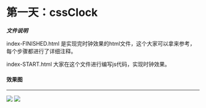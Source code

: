 
# 第一天：cssClock

***文件说明***



index-FINISHED.html 是实现完时钟效果的html文件，这个大家可以拿来参考，每个步骤都进行了详细注释。

index-START.html 大家在这个文件进行编写js代码，实现时钟效果。


#### 效果图
---
![](https://dkblog.oss-cn-shenzhen.aliyuncs.com/img/js_cssClock.jpg)
![](https://dkblog.oss-cn-shenzhen.aliyuncs.com/img/js30_cssClock.jpg)
